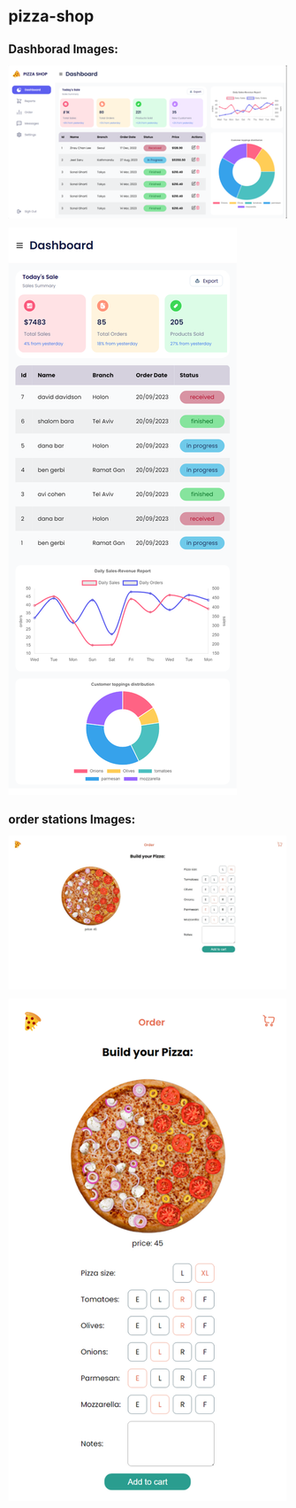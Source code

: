 # pizza-shop

## Dashborad Images:

![Dashboard Image](/photos/dashboard-full.png)

![Dashboard mobile Image](/photos/dashboard-mobile.png)

## order stations Images:

![Order Station Image](/photos/order-full.jpeg)

![Order Station mobile Image](/photos/order-mobile.png)
